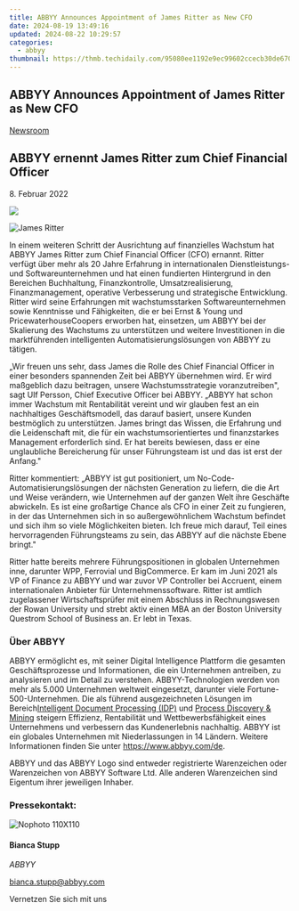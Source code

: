 ```yaml
---
title: ABBYY Announces Appointment of James Ritter as New CFO
date: 2024-08-19 13:49:16
updated: 2024-08-22 10:29:57
categories:
  - abbyy
thumbnail: https://thmb.techidaily.com/95080ee1192e9ec99602ccecb30de670936b2e86c3bafe48586480f26bd563d2.jpg
---
```


## ABBYY Announces Appointment of James Ritter as New CFO

[Newsroom](https://tools.techidaily.com/abbyy/products/)

## ABBYY ernennt James Ritter zum Chief Financial Officer

8\. Februar 2022

![](https://content.abbyy.com/-/media/project/abbyy/abbyy/branchtemplates/shutterstock_1272462163_1296-x-729.jpg?h=729&iar=0&w=1296)

![James Ritter](https://static1.abbyy.com/abbyycommedia/35217/james-ritter.png) 

In einem weiteren Schritt der Ausrichtung auf finanzielles Wachstum hat ABBYY James Ritter zum Chief Financial Officer (CFO) ernannt. Ritter verfügt über mehr als 20 Jahre Erfahrung in internationalen Dienstleistungs- und Softwareunternehmen und hat einen fundierten Hintergrund in den Bereichen Buchhaltung, Finanzkontrolle, Umsatzrealisierung, Finanzmanagement, operative Verbesserung und strategische Entwicklung. Ritter wird seine Erfahrungen mit wachstumsstarken Softwareunternehmen sowie Kenntnisse und Fähigkeiten, die er bei Ernst & Young und PricewaterhouseCoopers erworben hat, einsetzen, um ABBYY bei der Skalierung des Wachstums zu unterstützen und weitere Investitionen in die marktführenden intelligenten Automatisierungslösungen von ABBYY zu tätigen.

„Wir freuen uns sehr, dass James die Rolle des Chief Financial Officer in einer besonders spannenden Zeit bei ABBYY übernehmen wird. Er wird maßgeblich dazu beitragen, unsere Wachstumsstrategie voranzutreiben", sagt Ulf Persson, Chief Executive Officer bei ABBYY. „ABBYY hat schon immer Wachstum mit Rentabilität vereint und wir glauben fest an ein nachhaltiges Geschäftsmodell, das darauf basiert, unsere Kunden bestmöglich zu unterstützen. James bringt das Wissen, die Erfahrung und die Leidenschaft mit, die für ein wachstumsorientiertes und finanzstarkes Management erforderlich sind. Er hat bereits bewiesen, dass er eine unglaubliche Bereicherung für unser Führungsteam ist und das ist erst der Anfang."

Ritter kommentiert: „ABBYY ist gut positioniert, um No-Code-Automatisierungslösungen der nächsten Generation zu liefern, die die Art und Weise verändern, wie Unternehmen auf der ganzen Welt ihre Geschäfte abwickeln. Es ist eine großartige Chance als CFO in einer Zeit zu fungieren, in der das Unternehmen sich in so außergewöhnlichem Wachstum befindet und sich ihm so viele Möglichkeiten bieten. Ich freue mich darauf, Teil eines hervorragenden Führungsteams zu sein, das ABBYY auf die nächste Ebene bringt."

Ritter hatte bereits mehrere Führungspositionen in globalen Unternehmen inne, darunter WPP, Ferrovial und BigCommerce. Er kam im Juni 2021 als VP of Finance zu ABBYY und war zuvor VP Controller bei Accruent, einem internationalen Anbieter für Unternehmenssoftware. Ritter ist amtlich zugelassener Wirtschaftsprüfer mit einem Abschluss in Rechnungswesen der Rowan University und strebt aktiv einen MBA an der Boston University Questrom School of Business an. Er lebt in Texas.

### Über ABBYY

ABBYY ermöglicht es, mit seiner Digital Intelligence Plattform die gesamten Geschäftsprozesse und Informationen, die ein Unternehmen antreiben, zu analysieren und im Detail zu verstehen. ABBYY-Technologien werden von mehr als 5.000 Unternehmen weltweit eingesetzt, darunter viele Fortune-500-Unternehmen. Die als führend ausgezeichneten Lösungen im Bereich[Intelligent Document Processing (IDP)](https://tools.techidaily.com/abbyy/products/) und [Process Discovery & Mining](https://tools.techidaily.com/abbyy/products/) steigern Effizienz, Rentabilität und Wettbewerbsfähigkeit eines Unternehmens und verbessern das Kundenerlebnis nachhaltig. ABBYY ist ein globales Unternehmen mit Niederlassungen in 14 Ländern. Weitere Informationen finden Sie unter <https://www.abbyy.com/de>.

ABBYY und das ABBYY Logo sind entweder registrierte Warenzeichen oder Warenzeichen von ABBYY Software Ltd. Alle anderen Warenzeichen sind Eigentum ihrer jeweiligen Inhaber.

### Pressekontakt:

![Nophoto 110X110](https://static4.abbyy.com/abbyycommedia/34370/nophoto-110x110.png)

#### Bianca Stupp

_ABBYY_

[bianca.stupp@abbyy.com](https://tools.techidaily.com/abbyy/products/)

Vernetzen Sie sich mit uns

<ins class="adsbygoogle"
     style="display:block"
     data-ad-format="autorelaxed"
     data-ad-client="ca-pub-7571918770474297"
     data-ad-slot="1223367746"></ins>



<ins class="adsbygoogle"
     style="display:block"
     data-ad-client="ca-pub-7571918770474297"
     data-ad-slot="8358498916"
     data-ad-format="auto"
     data-full-width-responsive="true"></ins>
